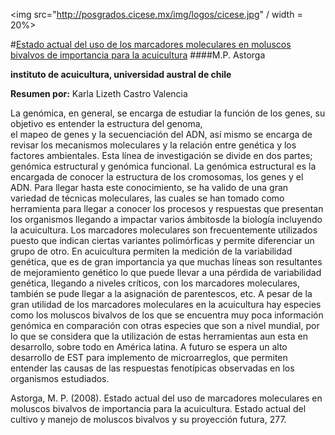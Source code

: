<img src="http://posgrados.cicese.mx/img/logos/cicese.jpg" / width = 20%>

#[Estado actual del uso de los marcadores moleculares en moluscos bivalvos de importancia para la acuicultura](http://www.fao.org/3/a-i0444s/i0444s23.pdf)
####M.P. Astorga

**instituto de acuicultura, universidad austral de chile**

**Resumen por:** Karla Lizeth Castro Valencia 

La genómica, en general, se encarga de estudiar la función de los genes, su objetivo es entender la estructura del genoma,  
el mapeo de genes y la secuenciación del ADN, así mismo se encarga de revisar los  mecanismos moleculares y la relación entre 
genética y los factores ambientales. Esta línea de investigación se divide en dos partes; genómica estructural y genómica funcional. 
La genómica estructural es la encargada de conocer la estructura de los cromosomas, los genes y el ADN. 
Para llegar hasta este conocimiento, se ha valido de una gran variedad de técnicas  moleculares, 
las cuales se han tomado como herramienta para llegar a conocer los procesos y respuestas que presentan los organismos 
llegando a impactar varios ámbitosde la biología incluyendo la acuicultura. 
Los marcadores moleculares son frecuentemente utilizados puesto que indican ciertas variantes polimórficas y permite 
diferenciar un grupo de otro.  En acuicultura permiten la medición de la variabilidad genética, que es de gran importancia 
ya que muchas líneas son resultantes de mejoramiento genético lo que puede llevar a una pérdida de variabilidad genética, 
llegando a niveles críticos, con los marcadores moleculares, también se pude llegar a la asignación de parentescos, etc.
A pesar de la gran utilidad de los marcadores moleculares en la acuicultura hay especies como los moluscos bivalvos 
de los que se encuentra muy poca información genómica en  comparación con otras especies que son a nivel mundial, 
por lo que se considera que la utilización de estas herramientas aun esta en desarrollo, sobre todo en América latina. 
A futuro se espera un alto desarrollo de EST para implemento de microarreglos, que permiten entender las causas de las respuestas 
fenotípicas observadas en los organismos estudiados. 

Astorga, M. P. (2008). Estado actual del uso de marcadores moleculares en moluscos bivalvos de importancia para la acuicultura. Estado actual del cultivo y manejo de moluscos bivalvos y su proyección futura, 277.

